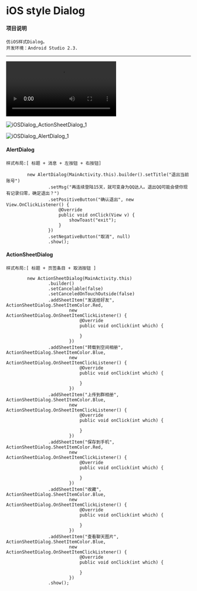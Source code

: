 # iOS style Dialog


#### 项目说明
	仿iOS样式Dialog。 
	开发环境：Android Studio 2.3.

-----------

![iOSDialog_show](https://github.com/shaoshuai904/IOSDialog/blob/master/screens/iOSDialog_show.mp4)

![iOSDialog_ActionSheetDialog_1](https://github.com/shaoshuai904/IOSDialog/blob/master/screens/iOSDialog_ActionSheetDialog_1.png)

![iOSDialog_AlertDialog_1](https://github.com/shaoshuai904/IOSDialog/blob/master/screens/iOSDialog_AlertDialog_1.png)

####  AlertDialog

	样式布局:[ 标题 + 消息 + 左按钮 + 右按钮]
```
        new AlertDialog(MainActivity.this).builder().setTitle("退出当前账号")
                .setMsg("再连续登陆15天，就可变身为QQ达人。退出QQ可能会使你现有记录归零，确定退出？")
                .setPositiveButton("确认退出", new View.OnClickListener() {
                    @Override
                    public void onClick(View v) {
                        showToast("exit");
                    }
                })
                .setNegativeButton("取消", null)
                .show();
```

#### ActionSheetDialog

	样式布局:[ 标题 + 页签条目 + 取消按钮 ]

```
        new ActionSheetDialog(MainActivity.this)
                .builder()
                .setCancelable(false)
                .setCanceledOnTouchOutside(false)
                .addSheetItem("发送给好友", ActionSheetDialog.SheetItemColor.Red,
                        new ActionSheetDialog.OnSheetItemClickListener() {
                            @Override
                            public void onClick(int which) {

                            }
                        })
                .addSheetItem("转载到空间相册", ActionSheetDialog.SheetItemColor.Blue,
                        new ActionSheetDialog.OnSheetItemClickListener() {
                            @Override
                            public void onClick(int which) {

                            }
                        })
                .addSheetItem("上传到群相册", ActionSheetDialog.SheetItemColor.Blue,
                        new ActionSheetDialog.OnSheetItemClickListener() {
                            @Override
                            public void onClick(int which) {

                            }
                        })
                .addSheetItem("保存到手机", ActionSheetDialog.SheetItemColor.Red,
                        new ActionSheetDialog.OnSheetItemClickListener() {
                            @Override
                            public void onClick(int which) {

                            }
                        })
                .addSheetItem("收藏", ActionSheetDialog.SheetItemColor.Blue,
                        new ActionSheetDialog.OnSheetItemClickListener() {
                            @Override
                            public void onClick(int which) {

                            }
                        })
                .addSheetItem("查看聊天图片", ActionSheetDialog.SheetItemColor.Blue,
                        new ActionSheetDialog.OnSheetItemClickListener() {
                            @Override
                            public void onClick(int which) {

                            }
                        })
                .show();
```


 
